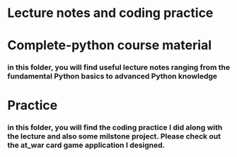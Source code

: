 # Lecture notes and coding practice   

# Complete-python course material

### in this folder, you will find useful lecture notes ranging from the fundamental Python basics to advanced Python knowledge
# Practice

### in this folder, you will find the coding practice I did along with the lecture and also some milstone project. Please check out the at_war card game application I designed.
